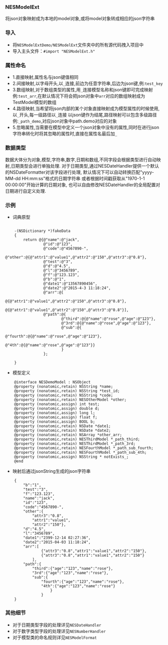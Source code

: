 ### NESModelExt
将json对象映射成为本地的model对象,或将model对象转成相应的json字符串

### 导入

* 将`NESModelExtDemo/NESModelExt`文件夹中的所有源代码拽入项目中
* 导入主头文件：`#import "NESModelExt.h"`

### 属性命名

*  1.直接映射,属性名与json键值相同
*  2.间接映射,以字母开头,以`_`连接,前边为任意字符串,后边为json键,例:`test_key`
*  3.数组映射,对于数组类型的属性,用`_`连接模型名称和json键即可完成映射
		例:`test_arr`,在默认情况下将会把json对象中`arr`对应的数组映射成为TestModel模型的数组
*  4.路径映射,当希望将json内部的某个对象直接映射成为模型属性的时候使用,以`_`开头,每一级路径以`_`连接
   以json键作为结尾,路径映射可以包含多级路径
		例:`_path_demo`,对应json对象中path.demo对应的对象
*  5.忽略属性,当需要在模型中定义一个json对象中没有的属性,同时在进行json字符串转化时将其忽略的属性时,直接在属性名最后加`_`
		
### 数据类型

数据大体分为对象,模型,字符串,数字,日期和数组,不同字段会根据类型进行自动映射,日期类型会进行单独处理.
对于日期类型,通过NESDateHandler提供一个默认的NSDateFormatter对该字段进行处理,
默认情况下可以自动转换匹配"yyyy-MM-dd HH:mm:ss"格式的日期字符串
或者根据时间戳获取从"1970-1-1 00:00:00"开始计算的日期对象,
也可以自由修改NESDateHandler的全局配置对日期进行自定义处理.
 
### 示例

* 词典原型

```objc

	-(NSDictionary *)fakeData
	{
		return @{@"name":@"jack",
				 @"id":@"123",
				 @"code":@"4567890-",
				 @"other":@{@"attr1":@"value1",@"attr2":@"150",@"attr3":@"0.8"},
				 @"test":@"3",
				 @"d":@"4.5",
				 @"l":@"3456789",
				 @"f":@"123.123",
				 @"b":@"1",
				 @"date1":@"13567890456",
				 @"date2":@"2015-4-3 11:18:24",
				 @"arr":@[
							@{@"attr1":@"value1",@"attr2":@"150",@"attr3":@"0.8"},
							@{@"attr1":@"value1",@"attr2":@"150",@"attr3":@"0.8"}],
				 @"path":@{
						 @"third":@{@"name":@"rose",@"age":@"123"},
						 @"3rd":@{@"name":@"rose",@"age":@"123"},
						 @"sub":@{
								 @"fourth":@{@"name":@"rose",@"age":@"123"},
								 @"4th":@{@"name":@"rose",@"age":@"123"}}
						 }
				 };
    
	}
```

* 模型定义

```objc
	@interface NESDemoModel : NSObject
	@property (nonatomic,retain) NSString *name;
	@property (nonatomic,retain) NSString *test_id;
	@property (nonatomic,retain) NSString *code;
	@property (nonatomic,retain) NESOtherModel *other;
	@property (nonatomic,assign) int test;
	@property (nonatomic,assign) double d;
	@property (nonatomic,assign) long l;
	@property (nonatomic,assign) float f;
	@property (nonatomic,assign) BOOL b;
	@property (nonatomic,retain) NSDate *date1;
	@property (nonatomic,retain) NSDate *date2;
	@property (nonatomic,retain) NSArray *other_arr;
	@property (nonatomic,retain) NESThirdModel *_path_third;
	@property (nonatomic,retain) NESThirdModel *_path_3rd;
	@property (nonatomic,retain) NESFourthModel *_path_sub_fourth;
	@property (nonatomic,retain) NESFourthModel *_path_sub_4th;
	@property (nonatomic,assign) NSString * notExists_;
	@end
```

* 映射后通过jsonString生成的json字符串

```objc
	{
		"b":"1",
		"test":"3",
		"f":"123.123",
		"name":"jack",
		"id":"123",
		"code":"4567890-",
		"other":{
			"attr3":"0.8",
			"attr1":"value1",
			"attr2":"150"},
		"d":"4.5",
		"l":"3456789",
		"date1":"2399-12-14 02:27:36",
		"date2":"2015-04-03 11:18:24",
		"arr":[
				{"attr3":"0.8","attr1":"value1","attr2":"150"},
				{"attr3":"0.8","attr1":"value1","attr2":"150"}
			],
		"path":{
			"third":{"age":"123","name":"rose"},
			"3rd":{"age":"123","name":"rose"},
			"sub":{
				"fourth":{"age":"123","name":"rose"},
				"4th":{"age":"123","name":"rose"}
					}
				}
	}
```

### 其他细节

* 对于日期类型字段的处理详见`NESDateHandler`
* 对于数字类型字段的处理详见`NESNumberHandler`
* 对于模型类的命名规则详见`NESModelFormat`
